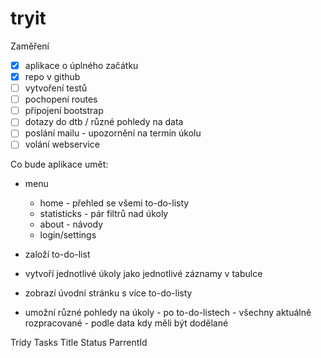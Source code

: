 # tryit

Zaměření
- [x] aplikace o úplného začátku
- [x] repo v github
- [ ] vytvoření testů
- [ ] pochopení routes
- [ ] připojení bootstrap
- [ ] dotazy do dtb / různé pohledy na data
- [ ] poslání mailu - upozornění na termín úkolu
- [ ] volání webservice

Co bude aplikace umět:
- menu
	- home - přehled se všemi to-do-listy
	- statisticks - pár filtrů nad úkoly
	- about - návody
	- login/settings

- založí to-do-list
- vytvoří jednotlivé úkoly jako jednotlivé záznamy v tabulce
- zobrazí úvodní stránku s více to-do-listy
- umožní různé pohledy na úkoly 
		- po to-do-listech
		- všechny aktuálně rozpracované
		- podle data kdy měli být dodělané




Tridy
Tasks
	Title
	Status
	ParrentId

